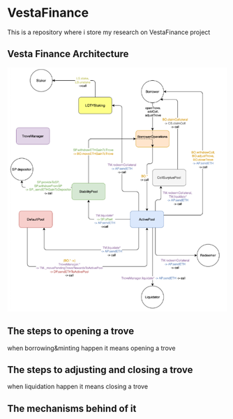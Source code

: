 # VestaFinance
This is a repository where i store my research on VestaFinance project

## Vesta Finance Architecture
![image](https://github.com/1anyway/VestaFinance/blob/main/img/VestaFinance.png)

## The steps to opening a trove
when borrowing&minting happen it means opening a trove


## The steps to adjusting and closing a trove
when liquidation happen it means closing a trove



## The mechanisms behind of it